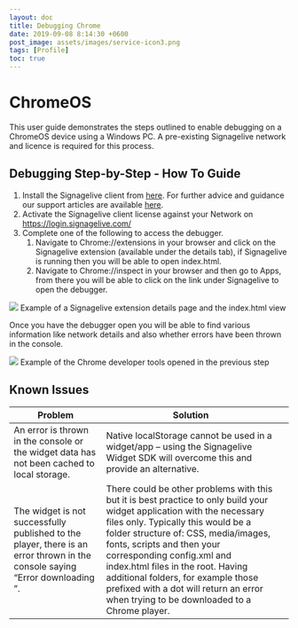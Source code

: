 ```yaml
---
layout: doc
title: Debugging Chrome
date: 2019-09-08 8:14:30 +0600
post_image: assets/images/service-icon3.png
tags: [Profile]
toc: true
---
```

# ChromeOS

This user guide demonstrates the steps outlined to enable debugging on a ChromeOS device using a Windows PC.  A pre-existing Signagelive network and licence is required for this process.

## Debugging Step-by-Step - How To Guide

1. Install the Signagelive client from <a href="https://chrome.google.com/webstore/detail/signagelive/hbfbekdejbpmnpilhdnfokjehnianfeb">here</a>. For further advice and guidance our support articles are available <a href="https://support.signagelive.com/hc/en-us/articles/115000152671-Signagelive-for-Chrome-OS-Overview">here</a>.
2. Activate the Signagelive client license against your Network on https://login.signagelive.com/ 
3. Complete one of the following to access the debugger.
    1. Navigate to Chrome://extensions in your browser and click on the Signagelive extension (available under the details tab), if Signagelive is running then you will be able to open index.html.
    2. Navigate to Chrome://inspect in your browser and then go to Apps, from there you will be able to click on the link under Signagelive to open the debugger.

<img src="https://lh5.googleusercontent.com/SwXVHSMqMx9PCaFcKoxfs7lSGkMddaYIR6STWCG39EHNKVyZncAq-gEOkLG8ISYmBAr9JizWRU-JZFjO3LTRuj1rcfbW1rEsAfTZYzoyq6ZgPoffCPc53qjLr8um5TmC5mBh458_">
Example of a Signagelive extension details page and the index.html view

Once you have the debugger open you will be able to find various information like network details and also whether errors have been thrown in the console.

<img src="https://lh3.googleusercontent.com/_qDIE0UuwMsv4H1wfsHCGK6FfK-3DWzmby0PsdnpmrK0tOxbTp9zDmJQwd8tuUraNaxNSvyTOjpfqV9JRwW0X7DyolO0pth6NpGYBhYHoj881zBKJzPLnXRP5y9jmywu7lo4YreS">
Example of the Chrome developer tools opened in the previous step

## Known Issues

| Problem                                                                                                                                   | Solution                                                                                                                                                                                                                                                                                                                                                                                                                              |   |
|-------------------------------------------------------------------------------------------------------------------------------------------|---------------------------------------------------------------------------------------------------------------------------------------------------------------------------------------------------------------------------------------------------------------------------------------------------------------------------------------------------------------------------------------------------------------------------------------|---|
| An error is thrown in the console or the widget data has not been cached to local storage.                                                | Native localStorage cannot be used in a widget/app – using the Signagelive Widget SDK will overcome this and provide an alternative.                                                                                                                                                                                                                                                                                                  |   |
| The widget is not successfully published to the player, there is an error thrown in the console saying “Error downloading <widget name>”. | There could be other problems with this but it is best practice to only build your widget application with the necessary files only. Typically this would be a folder structure of: CSS, media/images, fonts, scripts and then your corresponding config.xml and index.html files in the root. Having additional folders, for example those prefixed with a dot will return an error when trying to be downloaded to a Chrome player. |   |
